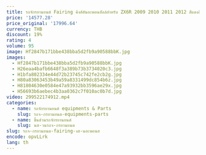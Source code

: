 ```yaml
---
title: รถจักรยานยนต์ Fairing คิงส์ตันอะพอนฮัลล์สําหรับ ZX6R 2009 2010 2011 2012 สีแดงสีดํา ZX 6R 09 10 11 12 พลาสติก ABS Fairings ชุดแม่พิมพ์ฉีด
price: '14577.28'
price_original: '17996.64'
currency: THB
discount: 19%
rating: 4
volume: 95
image: Hf2847b171bbe438bba5d2fb9a90588bbK.jpg
images:
  - Hf2847b171bbe438bba5d2fb9a90588bbK.jpg
  - H26eaa4bafb6648f3a389b73b3734020c3.jpg
  - H1bfa802334e44d72b23745c742fe2cb2g.jpg
  - H80a83063453b49a59a8331499dc854b6z.jpg
  - H81804630e0584e47a93932bb3596ae29x.jpg
  - H56693b6aebec4b3aa0362c7f010ac0b7d.jpg
video: 299522174912.mp4
categories:
  - name: รถจักรยานยนต์ equipments & Parts
    slug: รถจ-กรยานยนต-equipments-parts
  - name: ชิ้นส่วนรถจักรยานยนต์
    slug: นส-วนรถจ-กรยานยนต
slug: รถจ-กรยานยนต-fairing-งส-นอะพอนฮ
encode: opvLLrk
lang: th
---
```

  